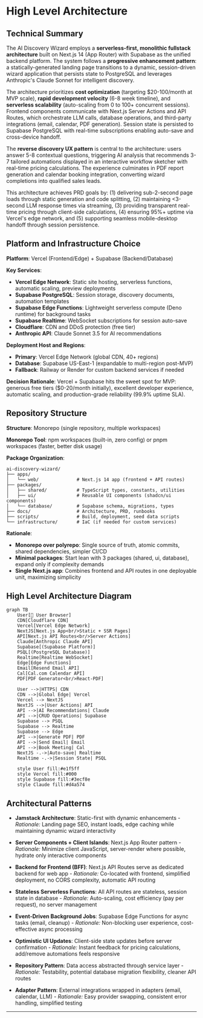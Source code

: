 # High Level Architecture

## Technical Summary

The AI Discovery Wizard employs a **serverless-first, monolithic fullstack architecture** built on Next.js 14 (App Router) with Supabase as the unified backend platform. The system follows a **progressive enhancement pattern**: a statically-generated landing page transitions to a dynamic, session-driven wizard application that persists state to PostgreSQL and leverages Anthropic's Claude Sonnet for intelligent discovery.

The architecture prioritizes **cost optimization** (targeting $20-100/month at MVP scale), **rapid development velocity** (6-8 week timeline), and **serverless scalability** (auto-scaling from 0 to 100+ concurrent sessions). Frontend components communicate with Next.js Server Actions and API Routes, which orchestrate LLM calls, database operations, and third-party integrations (email, calendar, PDF generation). Session state is persisted to Supabase PostgreSQL with real-time subscriptions enabling auto-save and cross-device handoff.

The **reverse discovery UX pattern** is central to the architecture: users answer 5-8 contextual questions, triggering AI analysis that recommends 3-7 tailored automations displayed in an interactive workflow sketcher with real-time pricing calculations. The experience culminates in PDF report generation and calendar booking integration, converting wizard completions into qualified sales leads.

This architecture achieves PRD goals by: (1) delivering sub-2-second page loads through static generation and code splitting, (2) maintaining <3-second LLM response times via streaming, (3) providing transparent real-time pricing through client-side calculations, (4) ensuring 95%+ uptime via Vercel's edge network, and (5) supporting seamless mobile-desktop handoff through session persistence.

## Platform and Infrastructure Choice

**Platform**: Vercel (Frontend/Edge) + Supabase (Backend/Database)

**Key Services**:

- **Vercel Edge Network**: Static site hosting, serverless functions, automatic scaling, preview deployments
- **Supabase PostgreSQL**: Session storage, discovery documents, automation templates
- **Supabase Edge Functions**: Lightweight serverless compute (Deno runtime) for background tasks
- **Supabase Realtime**: WebSocket subscriptions for session auto-save
- **Cloudflare**: CDN and DDoS protection (free tier)
- **Anthropic API**: Claude Sonnet 3.5 for AI recommendations

**Deployment Host and Regions**:

- **Primary**: Vercel Edge Network (global CDN, 40+ regions)
- **Database**: Supabase US-East-1 (expandable to multi-region post-MVP)
- **Fallback**: Railway or Render for custom backend services if needed

**Decision Rationale**: Vercel + Supabase hits the sweet spot for MVP: generous free tiers ($0-20/month initially), excellent developer experience, automatic scaling, and production-grade reliability (99.9% uptime SLA).

## Repository Structure

**Structure**: Monorepo (single repository, multiple workspaces)

**Monorepo Tool**: npm workspaces (built-in, zero config) or pnpm workspaces (faster, better disk usage)

**Package Organization**:

```
ai-discovery-wizard/
├── apps/
│   └── web/              # Next.js 14 app (frontend + API routes)
├── packages/
│   ├── shared/           # TypeScript types, constants, utilities
│   ├── ui/               # Reusable UI components (shadcn/ui components)
│   └── database/         # Supabase schema, migrations, types
├── docs/                 # Architecture, PRD, runbooks
├── scripts/              # Build, deployment, seed data scripts
└── infrastructure/       # IaC (if needed for custom services)
```

**Rationale**:

- **Monorepo over polyrepo**: Single source of truth, atomic commits, shared dependencies, simpler CI/CD
- **Minimal packages**: Start lean with 3 packages (shared, ui, database), expand only if complexity demands
- **Single Next.js app**: Combines frontend and API routes in one deployable unit, maximizing simplicity

## High Level Architecture Diagram

```mermaid
graph TB
    User[👤 User Browser]
    CDN[Cloudflare CDN]
    Vercel[Vercel Edge Network]
    NextJS[Next.js App<br/>Static + SSR Pages]
    API[Next.js API Routes<br/>Server Actions]
    Claude[Anthropic Claude API]
    Supabase[(Supabase Platform)]
    PSQL[(PostgreSQL Database)]
    Realtime[Realtime WebSocket]
    Edge[Edge Functions]
    Email[Resend Email API]
    Cal[Cal.com Calendar API]
    PDF[PDF Generator<br/>React-PDF]

    User -->|HTTPS| CDN
    CDN -->|Global Edge| Vercel
    Vercel --> NextJS
    NextJS -->|User Actions| API
    API -->|AI Recommendations| Claude
    API -->|CRUD Operations| Supabase
    Supabase --> PSQL
    Supabase --> Realtime
    Supabase --> Edge
    API -->|Generate PDF| PDF
    API -->|Send Email| Email
    API -->|Book Meeting| Cal
    NextJS -.->|Auto-save| Realtime
    Realtime -.->|Session State| PSQL

    style User fill:#e1f5ff
    style Vercel fill:#000
    style Supabase fill:#3ecf8e
    style Claude fill:#d4a574
```

## Architectural Patterns

- **Jamstack Architecture**: Static-first with dynamic enhancements - _Rationale:_ Landing page SEO, instant loads, edge caching while maintaining dynamic wizard interactivity

- **Server Components + Client Islands**: Next.js App Router pattern - _Rationale:_ Minimize client JavaScript, server-render where possible, hydrate only interactive components

- **Backend for Frontend (BFF)**: Next.js API Routes serve as dedicated backend for web app - _Rationale:_ Co-located with frontend, simplified deployment, no CORS complexity, automatic API routing

- **Stateless Serverless Functions**: All API routes are stateless, session state in database - _Rationale:_ Auto-scaling, cost efficiency (pay per request), no server management

- **Event-Driven Background Jobs**: Supabase Edge Functions for async tasks (email, cleanup) - _Rationale:_ Non-blocking user experience, cost-effective async processing

- **Optimistic UI Updates**: Client-side state updates before server confirmation - _Rationale:_ Instant feedback for pricing calculations, add/remove automations feels responsive

- **Repository Pattern**: Data access abstracted through service layer - _Rationale:_ Testability, potential database migration flexibility, cleaner API routes

- **Adapter Pattern**: External integrations wrapped in adapters (email, calendar, LLM) - _Rationale:_ Easy provider swapping, consistent error handling, simplified testing

---
